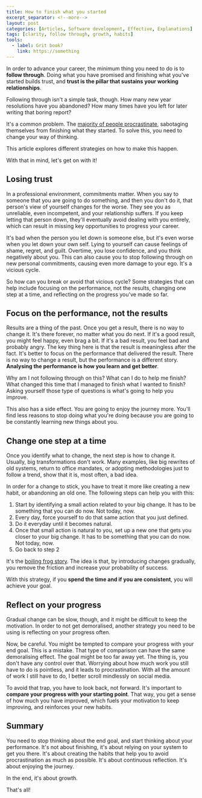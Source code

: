 ```yaml
---
title: How to finish what you started
excerpt_separator: <!--more-->
layout: post
categories: [Articles, Software development, Effective, Explanations]
tags: [clarity, follow through, growth, habits]
tools:
  - label: Grit book?
    link: https://something
---
```


In order to advance your career, the minimum thing you need to do is to **follow through**. Doing what you have promised and finishing what you've started builds trust, and **trust is the pillar that sustains your working relationships**.

Following through isn't a simple task, though. How many new year resolutions have you abandoned? How many times have you left for later writing that boring report?

It's a common problem. The [majority of people procrastinate](https://giodella.com/procrastination-statistics/), sabotaging themselves from finishing what they started. To solve this, you need to change your way of thinking.

This article explores different strategies on how to make this happen.

With that in mind, let's get on with it!

<!--more-->

## Losing trust

In a professional environment, commitments matter. When you say to someone that you are going to do something, and then you don't do it, that person's view of yourself changes for the worse. They see you as unreliable, even incompetent, and your relationship suffers. If you keep letting that person down, they'll eventually avoid dealing with you entirely, which can result in missing key opportunities to progress your career.

It's bad when the person you let down is someone else, but it's even worse when you let down your own self. Lying to yourself can cause feelings of shame, regret, and guilt. Overtime, you lose confidence, and you think negatively about you. This can also cause you to stop following through on new personal commitments, causing even more damage to your ego. It's a vicious cycle.

So how can you break or avoid that vicious cycle? Some strategies that can help include focusing on the performance, not the results, changing one step at a time, and reflecting on the progress you've made so far.

## Focus on the performance, not the results

Results are a thing of the past. Once you get a result, there is no way to change it. It's there forever, no matter what you do next. If it's a good result, you might feel happy, even brag a bit. If it's a bad result, you feel bad and probably angry. The key thing here is that the result is meaningless after the fact. It's better to focus on the performance that delivered the result. There is no way to change a result, but the performance is a different story. **Analysing the performance is how you learn and get better**.

Why am I not following through on this? What can I do to help me finish? What changed this time that I managed to finish what I wanted to finish?
Asking yourself those type of questions is what's going to help you improve.

This also has a side effect. You are going to enjoy the journey more. You'll find less reasons to stop doing what you're doing because you are going to be constantly learning new things about you.

## Change one step at a time

Once you identify what to change, the next step is how to change it. Usually, big transformations don't work. Many examples, like big rewrites of old systems, return to office mandates, or adopting methodologies just to follow a trend, show that it is, most often, a bad idea.

In order for a change to stick, you have to treat it more like creating a new habit, or abandoning an old one. The following steps can help you with this:

1. Start by identifying a small action related to your big change. It has to be something that you can do now. Not today, now.
2. Every day, force yourself to do that same action that you just defined.
3. Do it everyday until it becomes natural.
4. Once that small action is natural to you, set up a new one that gets you closer to your big change. It has to be something that you can do now. Not today, now.
5. Go back to step 2

It's the [boiling frog story](https://en.wikipedia.org/wiki/Boiling_frog). The idea is that, by introducing changes gradually, you remove the friction and increase your probability of success.

With this strategy, if you **spend the time and if you are consistent**, you will achieve your goal.

## Reflect on your progress

Gradual change can be slow, though, and it might be difficult to keep the motivation. In order to not get demoralised, another strategy you need to be using is reflecting on your progress often.

Now, be careful. You might be tempted to compare your progress with your end goal. This is a mistake. That type of comparison can have the same demoralising effect. The goal might be too far away yet. The thing is, you don't have any control over that. Worrying about how much work you still have to do is pointless, and it leads to procrastination. With all the amount of work I still have to do, I better scroll mindlessly on social media.

To avoid that trap, you have to look back, not forward. It's important to **compare your progress with your starting point**. That way, you get a sense of how much you have improved, which fuels your motivation to keep improving, and reinforces your new habits.

## Summary

You need to stop thinking about the end goal, and start thinking about your performance. It's not about finishing, it's about relying on your system to get you there. It's about creating the habits that help you to avoid procrastination as much as possible. It's about continuous reflection. It's about enjoying the journey.

In the end, it's about growth.

That's all!
